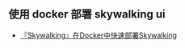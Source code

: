 ## 使用 docker 部署 skywalking ui

* [『Skywalking』在Docker中快速部署Skywalking](https://developer.aliyun.com/article/987603)